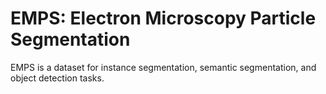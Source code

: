 # EMPS: Electron Microscopy Particle Segmentation

EMPS is a dataset for instance segmentation, semantic segmentation, and object detection tasks.